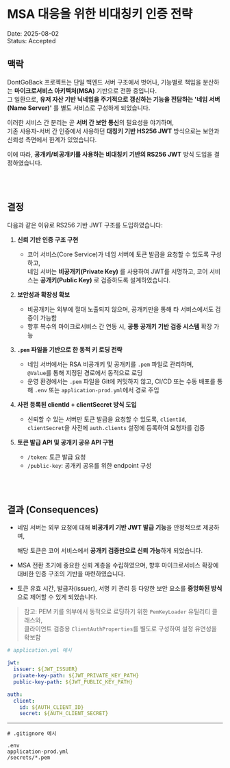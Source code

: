 # MSA 대응을 위한 비대칭키 인증 전략

Date: 2025-08-02  
Status: Accepted

## 맥락

DontGoBack 프로젝트는 단일 백엔드 서버 구조에서 벗어나, 기능별로 책임을 분산하는 **마이크로서비스 아키텍처(MSA)** 기반으로 전환 중입니다.  
그 일환으로, **유저 자산 기반 닉네임을 주기적으로 갱신하는 기능을 전담하는 '네임 서버(Name Server)'** 를 별도 서비스로 구성하게 되었습니다.

이러한 서비스 간 분리는 곧 **서버 간 보안 통신**의 필요성을 야기하며,  
기존 사용자-서버 간 인증에서 사용하던 **대칭키 기반 HS256 JWT** 방식으로는 보안과 신뢰성 측면에서 한계가 있었습니다.

이에 따라, **공개키/비공개키를 사용하는 비대칭키 기반의 RS256 JWT** 방식 도입을 결정하였습니다.

<br/>
<br/>

## 결정

다음과 같은 이유로 RS256 기반 JWT 구조를 도입하였습니다:

1. **신뢰 기반 인증 구조 구현**

   - 코어 서비스(Core Service)가 네임 서버에 토큰 발급을 요청할 수 있도록 구성하고,  
     네임 서버는 **비공개키(Private Key)** 를 사용하여 JWT를 서명하고,
     코어 서비스는 **공개키(Public Key)** 로 검증하도록 설계하였습니다.

2. **보안성과 확장성 확보**

   - 비공개키는 외부에 절대 노출되지 않으며, 공개키만을 통해 타 서비스에서도 검증이 가능함
   - 향후 복수의 마이크로서비스 간 연동 시, **공통 공개키 기반 검증 시스템** 확장 가능

3. **`.pem` 파일을 기반으로 한 동적 키 로딩 전략**

   - 네임 서버에서는 RSA 비공개키 및 공개키를 `.pem` 파일로 관리하며,  
     `@Value`를 통해 지정된 경로에서 동적으로 로딩
   - 운영 환경에서는 `.pem` 파일을 Git에 커밋하지 않고, CI/CD 또는 수동 배포를 통해 `.env` 또는 `application-prod.yml`에서 경로 주입

4. **사전 등록된 clientId + clientSecret 방식 도입**

   - 신뢰할 수 있는 서버만 토큰 발급을 요청할 수 있도록,
     `clientId`, `clientSecret`을 사전에 `auth.clients` 설정에 등록하여 요청자를 검증

5. **토큰 발급 API 및 공개키 공유 API 구현**
   - `/token`: 토큰 발급 요청
   - `/public-key`: 공개키 공유를 위한 endpoint 구성

<br/>
<br/>

## 결과 (Consequences)

- 네임 서버는 외부 요청에 대해 **비공개키 기반 JWT 발급 기능**을 안정적으로 제공하며,

  해당 토큰은 코어 서비스에서 **공개키 검증만으로 신뢰 가능**하게 되었습니다.

- MSA 전환 초기에 중요한 신뢰 계층을 수립하였으며, 향후 마이크로서비스 확장에 대비한 인증 구조의 기반을 마련하였습니다.

- 토큰 유효 시간, 발급자(issuer), 서명 키 관리 등 다양한 보안 요소를 **중앙화된 방식**으로 제어할 수 있게 되었습니다.

> 참고: PEM 키를 외부에서 동적으로 로딩하기 위한 `PemKeyLoader` 유틸리티 클래스와,  
> 클라이언트 검증용 `ClientAuthProperties`를 별도로 구성하여 설정 유연성을 확보함

```yml
# application.yml 예시

jwt:
  issuer: ${JWT_ISSUER}
  private-key-path: ${JWT_PRIVATE_KEY_PATH}
  public-key-path: ${JWT_PUBLIC_KEY_PATH}

auth:
  client:
    id: ${AUTH_CLIENT_ID}
    secret: ${AUTH_CLIENT_SECRET}
```

---

```shell
# .gitignore 예시

.env
application-prod.yml
/secrets/*.pem
```
